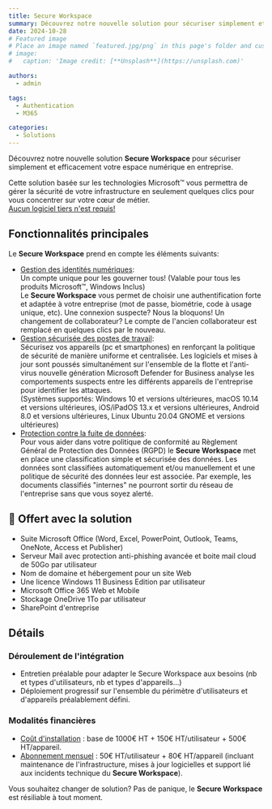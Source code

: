```yaml
---
title: Secure Workspace
summary: Découvrez notre nouvelle solution pour sécuriser simplement et efficacement votre espace numérique en entreprise.
date: 2024-10-28
# Featured image
# Place an image named `featured.jpg/png` in this page's folder and customize its options here.
# image:
#   caption: 'Image credit: [**Unsplash**](https://unsplash.com)'

authors:
  - admin

tags:
  - Authentication
  - M365

categories:
  - Solutions
---
```


Découvrez notre nouvelle solution **Secure Workspace** pour sécuriser simplement et efficacement votre espace numérique en entreprise.

Cette solution basée sur les technologies Microsoft™ vous permettra de gérer la sécurité de votre infrastructure en seulement quelques clics pour vous concentrer sur votre cœur de métier.\
<ins>Aucun logiciel tiers n'est requis!</ins>

## Fonctionnalités principales
Le **Secure Workspace** prend en compte les éléments suivants:
- <ins>Gestion des identités numériques</ins>:\
Un compte unique pour les gouverner tous! (Valable pour tous les produits Microsoft™, Windows Inclus)\
Le **Secure Workspace** vous permet de choisir une authentification forte et adaptée à votre entreprise (mot de passe, biométrie, code à usage unique, etc). Une connexion suspecte? Nous la bloquons! Un changement de collaborateur? Le compte de l'ancien collaborateur est remplacé en quelques clics par le nouveau.
- <ins>Gestion sécurisée des postes de travail</ins>:\
Sécurisez vos appareils (pc et smartphones) en renforçant la politique de sécurité de manière uniforme et centralisée. Les logiciels et mises à jour sont poussés simultanément sur l'ensemble de la flotte et l'anti-virus nouvelle génération Microsoft Defender for Business analyse les comportements suspects entre les différents appareils de l'entreprise pour identifier les attaques.\
(Systèmes supportés: Windows 10 et versions ultérieures, macOS 10.14 et versions ultérieures, iOS/iPadOS 13.x et versions ultérieures, Android 8.0 et versions ultérieures, Linux Ubuntu 20.04 GNOME et versions ultérieures)
- <ins>Protection contre la fuite de données</ins>:\
Pour vous aider dans votre politique de conformité au Règlement Général de Protection des Données (RGPD) le **Secure Workspace** met en place une classification simple et sécurisée des données. Les données sont classifiées automatiquement et/ou manuellement et une politique de sécurité des données leur est associée. Par exemple, les documents classifiés "internes" ne pourront sortir du réseau de l'entreprise sans que vous soyez alerté.

## 🎁 Offert avec la solution
- Suite Microsoft Office (Word, Excel, PowerPoint, Outlook, Teams, OneNote, Access et Publisher)
- Serveur Mail avec protection anti-phishing avancée et boite mail cloud de 50Go par utilisateur
- Nom de domaine et hébergement pour un site Web
- Une licence Windows 11 Business Edition par utilisateur
- Microsoft Office 365 Web et Mobile
- Stockage OneDrive 1To par utilisateur
- SharePoint d'entreprise

## Détails
### Déroulement de l'intégration
- Entretien préalable pour adapter le Secure Workspace aux besoins (nb et types d'utilisateurs, nb et types d'appareils...)
- Déploiement progressif sur l'ensemble du périmètre d'utilisateurs et d'appareils préalablement défini.

### Modalités financières
- <ins>Coût d'installation</ins> : base de 1000€ HT + 150€ HT/utilisateur + 500€ HT/appareil.
- <ins>Abonnement mensuel</ins> : 50€ HT/utilisateur + 80€ HT/appareil (incluant maintenance de l'infrastructure, mises à jour logicielles et support lié aux incidents technique du **Secure Workspace**).

Vous souhaitez changer de solution? Pas de panique, le **Secure Workspace** est résiliable à tout moment.